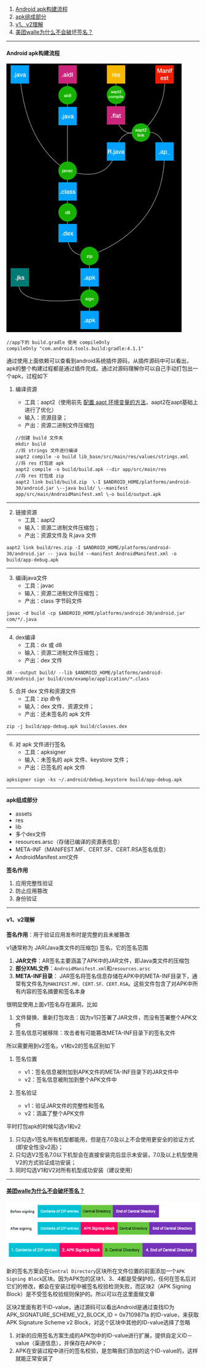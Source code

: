 


1. [Android apk构建流程](#build_apk)
2. [apk组成部分](#apkpart)
3. [v1、v2理解](#v1v2)
4. [美团walle为什么不会破坏签名？](#walle)

--------------------

#### <span id = "build_apk">Android apk构建流程</span>

![apk构建流程图](../../picture/build_process.png)

```aidl
//app下的 build.gradle 使用 compileOnly
compileOnly "com.android.tools.build:gradle:4.1.1"
```

通过使用上面依赖可以查看到android系统插件源码，从插件源码中可以看出，apk的整个构建过程都是通过插件完成。通过对源码理解你可以自己手动打包出一个apk，过程如下

1. 编译资源
    - 工具：aapt2（使用前先 [配置 aapt 环境变量的方法](https://blog.csdn.net/qq_35684085/article/details/121926899)，aapt2在aapt基础上进行了优化）
    - 输入：资源目录；
    - 产出：资源二进制文件压缩包

   ```agsl
   //创建 build 文件夹
   mkdir build
   //将 strings 文件进行编译
   aapt2 compile -o build lib_base/src/main/res/values/strings.xml
   //将 res 打包进 apk
   aapt2 compile -o build/build.apk --dir app/src/main/res
   //将 res 打包成 zip
   aapt2 link build/build.zip  \-I $ANDROID_HOME/platforms/android-30/android.jar \--java build/ \--manifest app/src/main/AndroidManifest.xml \-o build/output.apk
   ```

-------------

2. 链接资源
    - 工具：aapt2
    - 输入：资源⼆进制⽂件压缩包；
    - 产出：资源⽂件及 R.java ⽂件

```agsl
aapt2 link build/res.zip -I $ANDROID_HOME/platforms/android-30/android.jar -- java build --manifest AndroidManifest.xml -o build/app-debug.apk
```

-----------------------

3. 编译java文件
    - 工具：javac
    - 输入：资源⼆进制⽂件压缩包；
    - 产出：class 字节码⽂件

```agsl
javac -d build -cp $ANDROID_HOME/platforms/android-30/android.jar com/*/.java
```

------------------

4. dex编译
    - 工具：dx 或 d8
    - 输入：资源⼆进制⽂件压缩包；
    - 产出：dex ⽂件

```agsl
d8 --output build/ --lib $ANDROID_HOME/platforms/android-30/android.jar build/com/example/application/*.class
```

5. 合并 dex ⽂件和资源⽂件
    - 工具：zip 命令
    - 输入：dex ⽂件、资源⽂件；
    - 产出：还未签名的 apk ⽂件

```agsl
zip -j build/app-debug.apk build/classes.dex
```

--------------

6. 对 apk ⽂件进⾏签名
    - 工具：apksigner
    - 输入：未签名的 apk ⽂件、keystore ⽂件；
    - 产出：已签名的 apk ⽂件

```agsl
apksigner sign -ks ~/.android/debug.keystore build/app-debug.apk
```


-----------------

#### <span id = "apkpart">apk组成部分</span>

- assets
- res
- lib
- 多个dex文件
- resources.arsc（存储已编译的资源表信息）
- META-INF（MANIFEST.MF、CERT.SF、CERT.RSA签名信息）
- AndroidManifest.xml文件

**签名作用**

1. 应用完整性验证
2. 防止应用篡改
3. 身份验证


-------------

#### <span id = "v1v2">v1、v2理解</span>

**签名作用**：用于验证应用发布时是完整的且未被篡改

v1通常称为 JAR(Java类文件的压缩包) 签名，它的签名范围

1. **JAR文件**：AR签名主要涵盖了APK中的JAR文件，即Java类文件的压缩包
2. **部分XML文件**：`AndroidManifest.xml`和`resources.arsc`
3. **META-INF目录**： JAR签名将签名信息存储在APK中的META-INF目录下，通常有文件名为`MANIFEST.MF、CERT.SF、CERT.RSA`。这些文件包含了对APK中所有内容的签名摘要和签名本身



很明显使用上面v1签名存在漏洞，比如 
1. 文件替换、重新打包攻击：因为v1只签署了JAR文件，而没有签署整个APK文件
2. 签名信息可被移除：攻击者有可能篡改META-INF目录下的签名文件

所以需要用到v2签名，v1和v2的签名区别如下

1. 签名位置

    - v1：签名信息被附加到APK文件的META-INF目录下的JAR文件中
    - v2：签名信息被附加到整个APK文件中

2. 签名验证

    - v1：验证JAR文件的完整性和签名
    - v2：涵盖了整个APK文件

平时打包apk的时候勾选v1和v2

1. 只勾选v1签名所有机型都能用，但是在7.0及以上不会使用更安全的验证方式(即安全性没v2高)；
2. 只勾选V2签名7.0以下机型会在直接安装完后显示未安装，7.0及以上机型使用V2的方式验证成功安装；
3. 同时勾选V1和V2对所有机型成功安装（建议使用）

--------------------------

#### <span id = "walle">[美团walle为什么不会破坏签名？](https://tech.meituan.com/2017/01/13/android-apk-v2-signature-scheme.html)</span>


![新旧签名方案对比](../../picture/walle_sign1.png)
![新旧签名方案对比](../../picture/walle_sign2.png)

新的签名方案会在`Central Directory`区块所在文件位置的前面添加一个`APK Signing Block`区块。因为APK包的区块1、3、4都是受保护的，任何在签名后对它们的修改，都会在安装过程中被签名校验检测失败，而区块2（APK Signing Block）是不受签名校验规则保护的。所以可以在这里面做文章

区块2里面有若干ID-value，通过源码可以看出Android是通过查找ID为 APK_SIGNATURE_SCHEME_V2_BLOCK_ID = 0x7109871a 的ID-value，来获取APK Signature Scheme v2 Block，对这个区块中其他的ID-value选择了忽略

1. 对新的应用签名方案生成的APK包中的ID-value进行扩展，提供自定义ID－value（渠道信息），并保存在APK中；
2. APK在安装过程中进行的签名校验，是忽略我们添加的这个ID-value的，这样就能正常安装了


